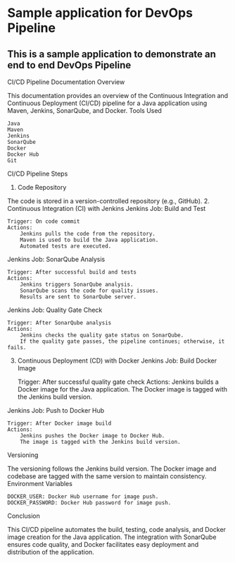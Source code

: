 # Sample application for DevOps Pipeline
## This is a sample application to demonstrate an end to end DevOps Pipeline

CI/CD Pipeline Documentation
Overview

This documentation provides an overview of the Continuous Integration and Continuous Deployment (CI/CD) pipeline for a Java application using Maven, Jenkins, SonarQube, and Docker.
Tools Used

    Java
    Maven
    Jenkins
    SonarQube
    Docker
    Docker Hub
    Git

CI/CD Pipeline Steps
1. Code Repository

The code is stored in a version-controlled repository (e.g., GitHub).
2. Continuous Integration (CI) with Jenkins
Jenkins Job: Build and Test

    Trigger: On code commit
    Actions:
        Jenkins pulls the code from the repository.
        Maven is used to build the Java application.
        Automated tests are executed.

Jenkins Job: SonarQube Analysis

    Trigger: After successful build and tests
    Actions:
        Jenkins triggers SonarQube analysis.
        SonarQube scans the code for quality issues.
        Results are sent to SonarQube server.

Jenkins Job: Quality Gate Check

    Trigger: After SonarQube analysis
    Actions:
        Jenkins checks the quality gate status on SonarQube.
        If the quality gate passes, the pipeline continues; otherwise, it fails.

3. Continuous Deployment (CD) with Docker
Jenkins Job: Build Docker Image

    Trigger: After successful quality gate check
    Actions:
        Jenkins builds a Docker image for the Java application.
        The Docker image is tagged with the Jenkins build version.

Jenkins Job: Push to Docker Hub

    Trigger: After Docker image build
    Actions:
        Jenkins pushes the Docker image to Docker Hub.
        The image is tagged with the Jenkins build version.

Versioning

The versioning follows the Jenkins build version. The Docker image and codebase are tagged with the same version to maintain consistency.
Environment Variables

    DOCKER_USER: Docker Hub username for image push.
    DOCKER_PASSWORD: Docker Hub password for image push.

Conclusion

This CI/CD pipeline automates the build, testing, code analysis, and Docker image creation for the Java application. The integration with SonarQube ensures code quality, and Docker facilitates easy deployment and distribution of the application.
